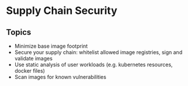 # Supply Chain Security

## Topics

* Minimize base image footprint
* Secure your supply chain: whitelist allowed image registries, sign and validate images
* Use static analysis of user workloads (e.g. kubernetes resources, docker files)
* Scan images for known vulnerabilities
